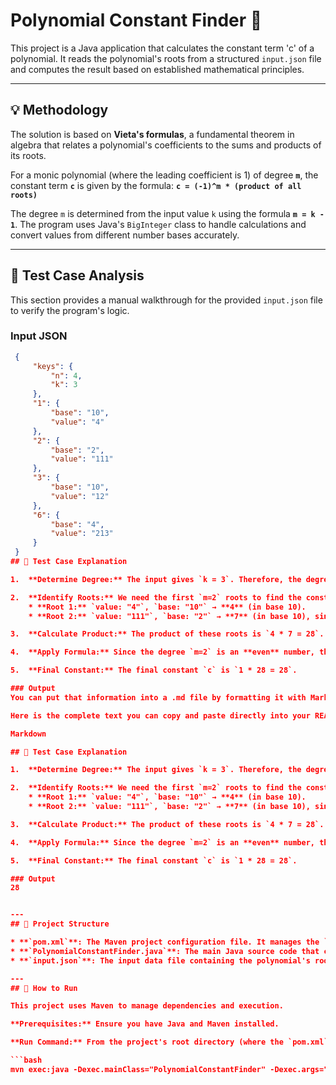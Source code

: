 # Polynomial Constant Finder 🧮

This project is a Java application that calculates the constant term 'c' of a polynomial. It reads the polynomial's roots from a structured `input.json` file and computes the result based on established mathematical principles.

---
## 💡 Methodology

The solution is based on **Vieta's formulas**, a fundamental theorem in algebra that relates a polynomial's coefficients to the sums and products of its roots.

For a monic polynomial (where the leading coefficient is 1) of degree **`m`**, the constant term **`c`** is given by the formula:
**`c = (-1)^m * (product of all roots)`**

The degree `m` is determined from the input value `k` using the formula **`m = k - 1`**. The program uses Java's `BigInteger` class to handle calculations and convert values from different number bases accurately.

---
## 🧪 Test Case Analysis

This section provides a manual walkthrough for the provided `input.json` file to verify the program's logic.

### Input JSON
```json
 {
     "keys": {
         "n": 4,
         "k": 3
     },
     "1": {
         "base": "10",
         "value": "4"
     },
     "2": {
         "base": "2",
         "value": "111"
     },
     "3": {
         "base": "10",
         "value": "12"
     },
     "6": {
         "base": "4",
         "value": "213"
     }
 }
## 🧪 Test Case Explanation

1.  **Determine Degree:** The input gives `k = 3`. Therefore, the degree of the polynomial is `m = k - 1 = 2`.

2.  **Identify Roots:** We need the first `m=2` roots to find the constant.
    * **Root 1:** `value: "4"`, `base: "10"` → **4** (in base 10).
    * **Root 2:** `value: "111"`, `base: "2"` → **7** (in base 10), since `(1 * 2²) + (1 * 2¹) + (1 * 2⁰) = 4 + 2 + 1 = 7`.

3.  **Calculate Product:** The product of these roots is `4 * 7 = 28`.

4.  **Apply Formula:** Since the degree `m=2` is an **even** number, the factor is `(-1)² = 1`.

5.  **Final Constant:** The final constant `c` is `1 * 28 = 28`.

### Output
You can put that information into a .md file by formatting it with Markdown syntax. This will make the headings, lists, and code blocks look clean and professional on GitHub.

Here is the complete text you can copy and paste directly into your README.md file.

Markdown

## 🧪 Test Case Explanation

1.  **Determine Degree:** The input gives `k = 3`. Therefore, the degree of the polynomial is `m = k - 1 = 2`.

2.  **Identify Roots:** We need the first `m=2` roots to find the constant.
    * **Root 1:** `value: "4"`, `base: "10"` → **4** (in base 10).
    * **Root 2:** `value: "111"`, `base: "2"` → **7** (in base 10), since `(1 * 2²) + (1 * 2¹) + (1 * 2⁰) = 4 + 2 + 1 = 7`.

3.  **Calculate Product:** The product of these roots is `4 * 7 = 28`.

4.  **Apply Formula:** Since the degree `m=2` is an **even** number, the factor is `(-1)² = 1`.

5.  **Final Constant:** The final constant `c` is `1 * 28 = 28`.

### Output
28


---
## 📁 Project Structure

* **`pom.xml`**: The Maven project configuration file. It manages the `org.json` dependency.
* **`PolynomialConstantFinder.java`**: The main Java source code that contains the calculation logic.
* **`input.json`**: The input data file containing the polynomial's roots.

---
## 🚀 How to Run

This project uses Maven to manage dependencies and execution.

**Prerequisites:** Ensure you have Java and Maven installed.

**Run Command:** From the project's root directory (where the `pom.xml` is located), run the following command in your terminal. This command compiles the code, runs it, and passes the `input.json` filename to the program.

```bash
mvn exec:java -Dexec.mainClass="PolynomialConstantFinder" -Dexec.args="input.json"
